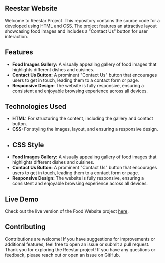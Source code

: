 
## Reestar Website

 Welcome to Reestar Project .This repository contains the source code for a developed using HTML and CSS. The project features an attractive layout showcasing food images and includes a "Contact Us" button for user interaction.

## Features

- **Food Images Gallery:** A visually appealing gallery of food images that highlights different dishes and cuisines.
- **Contact Us Button:** A prominent "Contact Us" button that encourages users to get in touch, leading them to a contact form or page.
- **Responsive Design:** The website is fully responsive, ensuring a consistent and enjoyable browsing experience across all devices.

## Technologies Used

- **HTML:** For structuring the content, including the gallery and contact button.
- **CSS:** For styling the images, layout, and ensuring a responsive design.
-  
  ## CSS Style
- **Food Images Gallery:** A visually appealing gallery of food images that highlights different dishes and cuisines.
- **Contact Us Button:** A prominent "Contact Us" button that encourages users to get in touch, leading them to a contact form or page.
- **Responsive Design:** The website is fully responsive, ensuring a consistent and enjoyable browsing experience across all devices.


## Live Demo

Check out the live version of the Food Website project [here](#).

## Contributing

Contributions are welcome! If you have suggestions for improvements or additional features, feel free to open an issue or submit a pull request.
Thank you for exploring the Reestar project! If you have any questions or feedback, please reach out or open an issue on GitHub.

